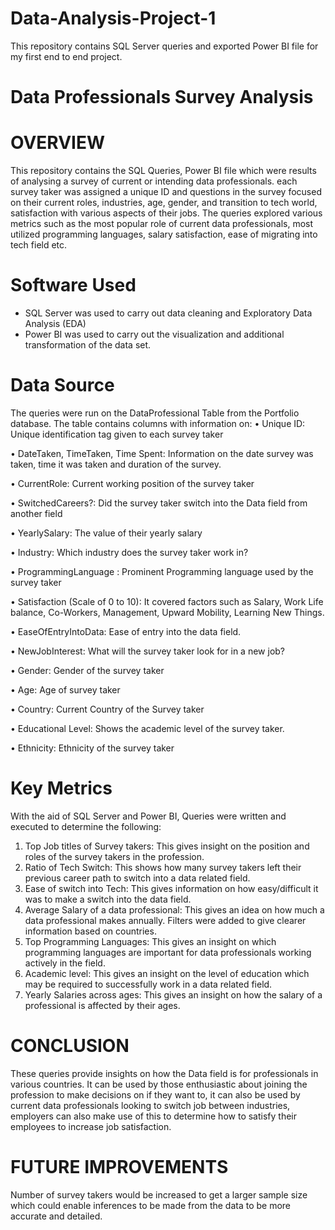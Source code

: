 # Data-Analysis-Project-1
This repository contains SQL Server queries and exported Power BI file for my first end to end project. 

# Data Professionals Survey Analysis
# OVERVIEW
This repository contains the SQL Queries, Power BI file which were results of analysing a survey of current or intending data professionals. each survey taker was assigned a unique ID and questions in the survey focused on their current roles, industries, age, gender, and transition to tech world, satisfaction with various aspects of their jobs.
The queries explored various metrics such as the most popular role of current data professionals, most utilized programming languages, salary satisfaction, ease of migrating into tech field etc.

# Software Used
-	SQL Server was used to carry out data cleaning and Exploratory Data Analysis (EDA)
-	Power BI was used to carry out the visualization and additional transformation of the data set.

# Data Source
The queries were run on the DataProfessional Table from the Portfolio database. The table contains columns with information on:
•	Unique ID: Unique identification tag given to each survey taker

•	DateTaken, TimeTaken, Time Spent: Information on the date survey was taken, time it was taken and duration of the survey.

•	CurrentRole: Current working position of the survey taker

•	SwitchedCareers?: Did the survey taker switch into the Data field from another field

•	YearlySalary: The value of their yearly salary 

•	Industry: Which industry does the survey taker work in? 

•	ProgrammingLanguage : Prominent Programming language used by the survey taker

•	Satisfaction (Scale of 0 to 10): It covered factors such as Salary, Work Life balance, Co-Workers, Management, Upward Mobility, Learning New Things.

•	EaseOfEntryIntoData: Ease of entry into the data field.

•	NewJobInterest: What will the survey taker look for in a new job?

•	Gender: Gender of the survey taker

•	Age: Age of survey taker

•	Country: Current Country of the Survey taker

•	Educational Level: Shows the academic level of the survey taker. 

•	Ethnicity: Ethnicity of the survey taker

# Key Metrics
With the aid of SQL Server and Power BI, Queries were written and executed to determine the following:
1.	Top Job titles of Survey takers: This gives insight on the position and roles of the survey takers in the profession.
2.	Ratio of Tech Switch: This shows how many survey takers left their previous career path to switch into a data related field.
3.	Ease of switch into Tech: This gives information on how easy/difficult it was to make a switch into the data field.
4.	Average Salary of a data professional: This gives an idea on how much a data professional makes annually. Filters were added to give clearer information based on countries.
5.	Top Programming Languages: This gives an insight on which programming languages are important for data professionals working actively in the field.
6.	Academic level: This gives an insight on the level of education which may be required to successfully work in a data related field.
7.	Yearly Salaries across ages: This gives an insight on how the salary of a professional is affected by their ages.

# CONCLUSION
These queries provide insights on how the Data field is for professionals in various countries. It can be used by those enthusiastic about joining the profession to make decisions on if they want to, it can also be used by current data professionals looking to switch job between industries, employers can also make use of this to determine how to satisfy their employees to increase job satisfaction.


# FUTURE IMPROVEMENTS
Number of survey takers would be increased to get a larger sample size which could enable inferences to be made from the data to be more accurate and detailed.


